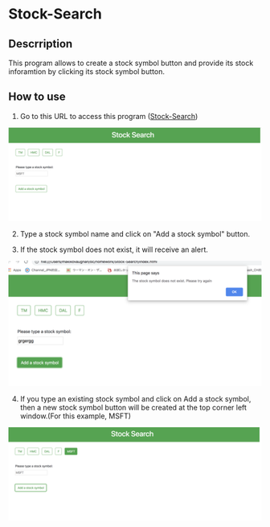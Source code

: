 # Stock-Search

Descrription
------------
This program allows to create a stock symbol button and provide its stock inforamtion
by clicking its stock symbol button.

How to use
-----------
1. Go to this URL to access this program ([Stock-Search](https://makikovaughan.github.io/Stock-Search/))

![main](./assets/images/main.png)

2. Type a stock symbol name and click on "Add a stock symbol" button.

3. If the stock symbol does not exist, it will receive an alert.

![errorStockSymbol](./assets/images/AlertScreen1.png)

4. If you type an existing stock symbol and click on Add a stock symbol, then a new stock symbol button will be created at the top corner left window.(For this example, MSFT)

![buttonScreen](./assets/images/buttonScreen.png)